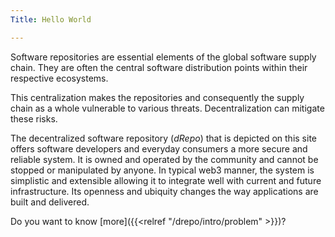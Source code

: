 ```yaml
---
Title: Hello World

---
```





Software repositories are essential elements of the global software supply
chain. They are often the central software distribution points within their
respective ecosystems.

This centralization makes the repositories and consequently the supply chain as
a whole vulnerable to various threats. Decentralization can mitigate these
risks.

The decentralized software repository (_dRepo_) that is depicted on this site
offers software developers and everyday consumers a more secure and reliable
system.
It is owned and operated by the community and cannot be stopped or manipulated
by anyone.
In typical web3 manner, the system is simplistic and extensible allowing it to
integrate well with current and future infrastructure.
Its openness and ubiquity changes the way applications are built and delivered.

Do you want to know [more]({{<relref "/drepo/intro/problem" >}})?
